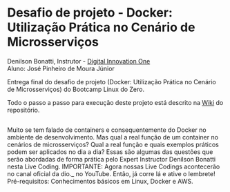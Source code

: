 # Desafio de projeto - Docker: Utilização Prática no Cenário de Microsserviços
Denilson Bonatti, Instrutor - [Digital Innovation One](https:dio.me)  
Aluno: José Pinheiro de Moura Júnior  
  
Entrega final do desafio de projeto (Docker: Utilização Prática no Cenário de Microsserviços) do Bootcamp Linux do Zero.  
  
Todo o passo a passo para execução deste projeto está descrito na [Wiki](https://github.com/jpmjunior/dio-desafio-microservicos/wiki) do repositório.  
  
##
Muito se tem falado de containers e consequentemente do Docker no ambiente de desenvolvimento. Mas qual a real função de um container no cenários de microsserviços? Qual a real função e quais exemplos práticos podem ser aplicados no dia a dia? Essas são algumas das questões que serão abordadas de forma prática pelo Expert Instructor Denilson Bonatti nesta Live Coding. IMPORTANTE: Agora nossas Live Codings acontecerão no canal oficial da dio._ no YouTube. Então, já corre lá e ative o lembrete! Pré-requisitos: Conhecimentos básicos em Linux, Docker e AWS.
